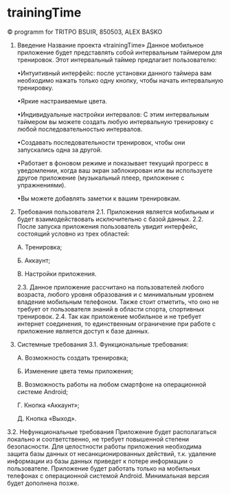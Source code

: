 # trainingTime
 © programm for TRITPO BSUIR, 850503, ALEX BASKO

1.	Введение
Название проекта «trainingTime»
Данное мобильное приложение будет представлять собой интервальным таймером для тренировок. Этот интервальный таймер предлагает пользователю:

	
	•Интуитивный интерфейс: после установки данного таймера вам необходимо нажать только одну кнопку, чтобы начать интервальную тренировку.
	
	•Яркие настраиваемые цвета.
	
	•Индивидуальные настройки интервалов: С этим интервальным таймером вы можете создать любую интервальную тренировку с любой последовательностью интервалов.
	
	•Создавать последовательности тренировок, чтобы они запускались одна за другой.
	
	•Работает в фоновом режиме и показывает текущий прогресс в уведомлении, когда ваш экран заблокирован или вы используете другое приложение (музыкальный плеер, приложение с упражнениями).
	
	•Вы можете добавлять заметки к вашим тренировкам.

2.	Требования пользователя
2.1.	 Приложения является мобильным и будет взаимодействовать исключительно с базой данных.
2.2.	 После запуска приложения пользователь увидит интерфейс, состоящий условно из трех областей:
	
	А. Тренировка;
	
	Б. Аккаунт;
	
	В. Настройки приложения.
	
	2.3. Данное приложение рассчитано на пользователей любого возраста, любого уровня образования и с минимальным уровнем владение мобильным телефоном. Также стоит отметить, что оно не требует от пользователя знаний в области спорта, спортивных тренировок.
	2.4. Так как приложение мобильное и не требует интернет соединения, то единственным ограничение при работе с приложение является доступ к базе данных.

3.	Системные требования
3.1.	 Функциональные требования:
	
	А. Возможность создать тренировка;
	
	Б. Изменение цвета темы приложения;
	
	В. Возможность работы на любом смартфоне на операционной системе Android;
	
	Г. Кнопка «Аккаунт»;
	
	Д. Кнопка «Выход».

3.2.	 Нефункциональные требования
Приложение будет располагаться локально и соответственно, не требует повышенной степени безопасности. Для целостности работы приложения необходима защита базы данных от несанкционированных действий, т.к. удаление информации из базы данных приведет к потере информации о пользователе. 
Приложение будет работать только на мобильных телефонах с операционной системой Android. Минимальная версия будет дополнена позже. 
